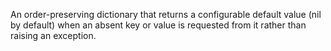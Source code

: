 An order-preserving dictionary that returns a configurable default value (nil by default) when an absent key or value is requested from it rather than raising an exception.